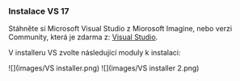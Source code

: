 ### Instalace VS 17

 Stáhněte si Microsoft Visual Studio z Miorosoft Imagine, nebo verzi Community, která je zdarma z: [Visual Studio](https://visualstudio.microsoft.com/?rr=https%3A%2F%2Fwww.google.com%2F). 

 V installeru VS zvolte následující moduly k instalaci: 

![](images/VS installer.png)
![](images/VS installer 2.png)